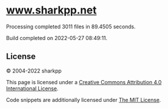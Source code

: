 # www.sharkpp.net

Processing completed 3011 files in 89.4505 seconds.

Build completed on 2022-05-27 08:49:11.

## License

&copy; 2004-2022 sharkpp

This page is licensed under a [Creative Commons Attribution 4.0 International License](http://creativecommons.org/licenses/by/4.0/).

Code snippets are additionally licensed under [The MIT License](http://opensource.org/licenses/MIT).
